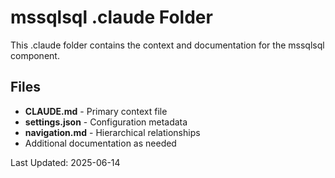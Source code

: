 # mssqlsql .claude Folder

This .claude folder contains the context and documentation for the mssqlsql component.

## Files

- **CLAUDE.md** - Primary context file
- **settings.json** - Configuration metadata
- **navigation.md** - Hierarchical relationships
- Additional documentation as needed

Last Updated: 2025-06-14
